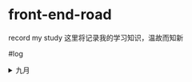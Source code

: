 # front-end-road
record my study
这里将记录我的学习知识，温故而知新

#log

<details>
  <summary>九月</summary>
  
## 20190904
最近有点思而不学，学而不得了呢😂
## 20190905
today also react and antd
## 20190906
today also react and antd,但是心情不错呢！
## 20190907
终于把设计稿的页面初始完了！
## 20190908
纳尼，今天是滑水的一天!
## 20190909
冷静，切勿心情浮躁？
## 20190910
对接接口啊，靓仔！
## 20190911
surprise，人生真是处处充满惊喜，start or end?
## 20190912
放假了，relax下？
## 20190914
得好好准备下了呢
## 20190916
移动h5页面finish
</details>

